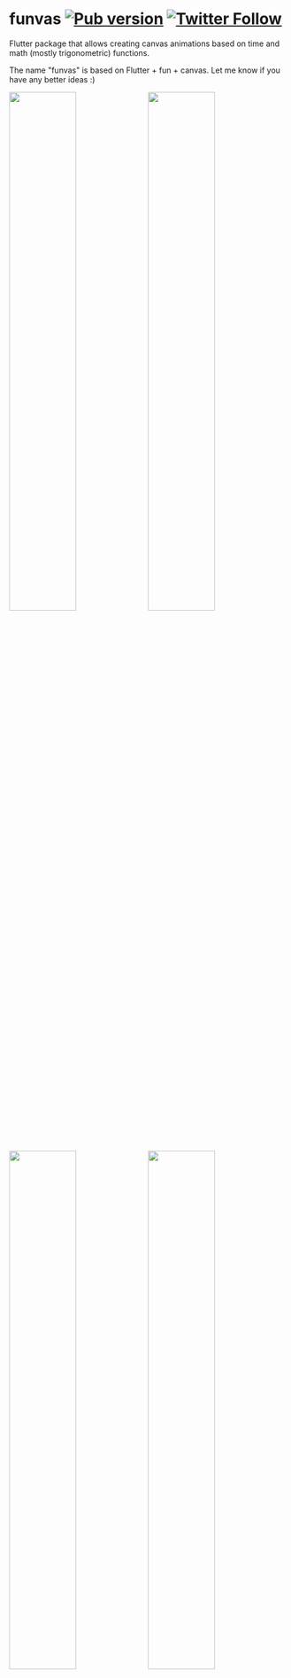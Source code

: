 # funvas [![Pub version](https://img.shields.io/pub/v/funvas.svg)](https://pub.dev/packages/funvas) [![Twitter Follow](https://img.shields.io/twitter/follow/creativemaybeno?label=Follow&style=social)](https://twitter.com/creativemaybeno)

Flutter package that allows creating canvas animations based on time and math (mostly trigonometric)
functions.

The name "funvas" is based on Flutter + fun + canvas. Let me know if you have any better ideas :)

<a target="_blank" href="https://twitter.com/creativemaybeno/status/1328261273922973696?s=20"><img src="https://s8.gifyu.com/images/animation8709ccbbf7b20e6e.gif" width="49%"></a>
<a target="_blank" href="https://twitter.com/creativemaybeno/status/1327309901270560769?s=20"><img src="https://s8.gifyu.com/images/animation8709ccbbf7b20e6f.gif" width="49%"></a>
<a target="_blank" href="https://twitter.com/creativemaybeno/status/1346101868079042561?s=20"><img src="https://s2.gifyu.com/images/animation053c9f614aad68ef.gif" width="49%"></a>
<a target="_blank" href="https://twitter.com/creativemaybeno/status/1349343188247404548?s=20"><img src="https://s2.gifyu.com/images/animationbfc096a486621405.gif" width="49%"></a>

## [Demo][demo]

I share my funvas creations [on Twitter][Twitter] and I have also create a [live demo][demo] that
allows you to see the animations running right in Flutter web :)

### Repo structure

This repo currently contains the following packages:

* [`funvas`][funvas], which is the actual `funvas` Flutter package that is also hosted on Pub.
  Both `funvas_tweets` and `funvas_demo` (+ the `example` package inside of `funvas`) depend on this
  package. It contains the basic widget for displaying funvas animations.
* [`funvas_tweets`][funvas_tweets] is a collection of funvas animations I created and shared
  [on Twitter][Twitter]. The package also contains the code I use to export my animations to GIF.
* [`funvas_demo`][funvas_demo] is a Flutter web app showcasing some funvas animations that can be 
  reached at [funvas.creativemaybeno.dev][demo]. It consists of a selection of funvas animations
  from the `funvas_tweets` package. Not all animations are included because some of them might not
  perform well enough in a live demo :)

### Inspiration

The whole concept is *inspired by Dwitter* ([check it out][Dwitter]). That is mainly the way the
API is built. These kinds of animations (especially in GIF form) can be found in many communities,
e.g. in [Processing] (and with that p5.js). 

[Twitter]: https://twitter.com/creativemaybeno
[Dwitter]: https://www.dwitter.net/about
[Processing]: https://processing.org
[demo]: https://funvas.creativemaybeno.dev
[funvas]: https://github.com/creativecreatorormaybenot/funvas/tree/master/funvas
[funvas_tweets]: https://github.com/creativecreatorormaybenot/funvas/tree/master/funvas_tweets
[funvas_demo]: https://github.com/creativecreatorormaybenot/funvas/tree/master/funvas_demo
